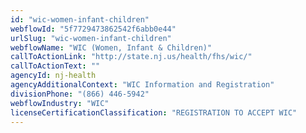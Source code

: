 ```yaml
---
id: "wic-women-infant-children"
webflowId: "5f7729473862542f6abb0e44"
urlSlug: "wic-women-infant-children"
webflowName: "WIC (Women, Infant & Children)"
callToActionLink: "http://state.nj.us/health/fhs/wic/"
callToActionText: ""
agencyId: nj-health
agencyAdditionalContext: "WIC Information and Registration"
divisionPhone: "(866) 446-5942"
webflowIndustry: "WIC"
licenseCertificationClassification: "REGISTRATION TO ACCEPT WIC"
---
```

